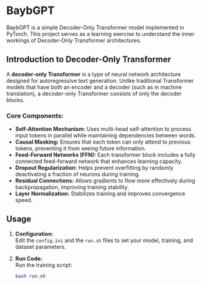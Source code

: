 # BaybGPT




BaybGPT is a simple Decoder-Only Transformer model implemented in PyTorch. This project serves as a learning exercise to understand the inner workings of Decoder-Only Transformer architectures.

## Introduction to Decoder-Only Transformer
A **decoder-only Transformer** is a type of neural network architecture designed for autoregressive text generation. Unlike traditional Transformer models that have both an encoder and a decoder (such as in machine translation), a decoder-only Transformer consists of only the decoder blocks.  

### Core Components:  
- **Self-Attention Mechanism:** Uses multi-head self-attention to process input tokens in parallel while maintaining dependencies between words.  
- **Causal Masking:** Ensures that each token can only attend to previous tokens, preventing it from seeing future information.  
- **Feed-Forward Networks (FFN):** Each transformer block includes a fully connected feed-forward network that enhances learning capacity.  
- **Dropout Regularization:** Helps prevent overfitting by randomly deactivating a fraction of neurons during training.  
- **Residual Connections:** Allows gradients to flow more effectively during backpropagation, improving training stability.  
- **Layer Normalization:** Stabilizes training and improves convergence speed.  


## Usage
1. **Configuration:**  
    Edit the `config.ini` and the `run.sh` files to set your model, training, and dataset parameters.

2. **Run Code:**  
    Run the training script:
    ```bash
    bash run.sh
    ```